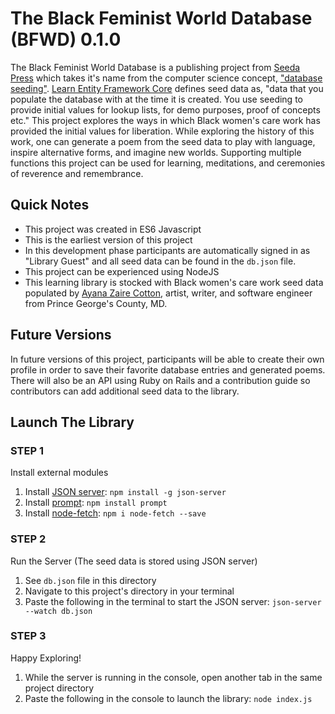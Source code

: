 # The Black Feminist World Database (BFWD) 0.1.0

The Black Feminist World Database is a publishing project from [Seeda Press](https://www.patreon.com/seedapress) which takes it's name from the computer science concept, ["database seeding"](https://en.wikipedia.org/wiki/Database_seeding).  [Learn Entity Framework Core](https://www.learnentityframeworkcore.com/migrations/seeding) defines seed data as, "data that you populate the database with at the time it is created. You use seeding to provide initial values for lookup lists, for demo purposes, proof of concepts etc." This project explores the ways in which Black women's care work has provided the initial values for liberation. While exploring the history of this work, one can generate a poem from the seed data to play with language, inspire alternative forms, and imagine new worlds. Supporting multiple functions this project can be used for learning, meditations, and ceremonies of reverence and remembrance.

## Quick Notes

- This project was created in ES6 Javascript
- This is the earliest version of this project
- In this development phase participants are automatically signed in as "Library Guest" and all seed data can be found in the `db.json` file.
- This project can be experienced using NodeJS
- This learning library is stocked with Black women's care work seed data populated by [Ayana Zaire Cotton](https://ayzaco.com/), artist, writer, and software engineer from Prince George's County, MD.

## Future Versions

In future versions of this project, participants will be able to create their own profile in order to save their favorite database entries and generated poems. There will also be an API using Ruby on Rails and a contribution guide so contributors can add additional seed data to the library.

## Launch The Library

### STEP 1
Install external modules
1. Install [JSON server](https://www.npmjs.com/package/json-server#getting-started): `npm install -g json-server`
2. Install [prompt](https://github.com/flatiron/prompt): `npm install prompt`
3. Install [node-fetch](https://github.com/node-fetch/node-fetch): `npm i node-fetch --save`

### STEP 2
Run the Server (The seed data is stored using JSON server)
1. See `db.json` file in this directory
2. Navigate to this project's directory in your terminal
3. Paste the following in the terminal to start the JSON server: `json-server --watch db.json`

### STEP 3
Happy Exploring!
1. While the server is running in the console, open another tab in the same project directory
2. Paste the following in the console to launch the library: `node index.js`
